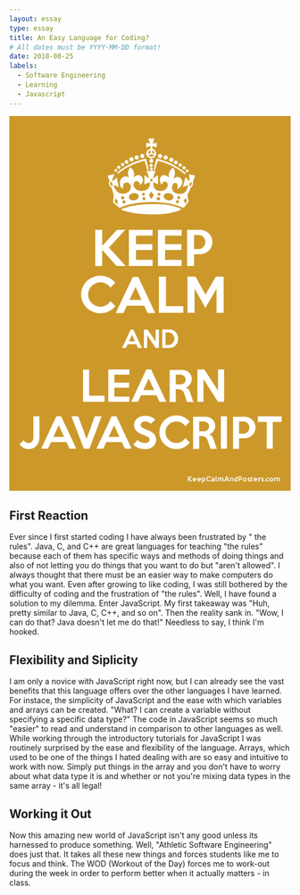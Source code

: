 ```yaml
---
layout: essay
type: essay
title: An Easy Language for Coding?
# All dates must be YYYY-MM-DD format!
date: 2018-08-25
labels:
  - Software Engineering
  - Learning
  - Javascript
---
```


<img class="ui tiny right spaced image" src="../images/javascript.png">

## First Reaction

Ever since I first started coding I have always been frustrated by " the rules". Java, C, and C++ are great languages for teaching "the rules" because each of them has specific ways and methods of doing things and also of not letting you do things that you want to do but "aren't allowed". I always thought that there must be an easier way to make computers do what you want. Even after growing to like coding, I was still bothered by the difficulty of coding and the frustration of "the rules". Well, I have found a solution to my dilemma. Enter JavaScript. My first takeaway was "Huh, pretty similar to Java, C, C++, and so on". Then the reality sank in. "Wow, I can do that? Java doesn't let me do that!" Needless to say, I think I'm hooked. 

## Flexibility and Siplicity

I am only a novice with JavaScript right now, but I can already see the vast benefits that this language offers over the other languages I have learned. For instace, the simplicity of JavaScript and the ease with which variables and arrays can be created. "What? I can create a variable without specifying a specific data type?" The code in JavaScript seems so much "easier" to read and understand in comparison to other languages as well. While working through the introductory tutorials for JavaScript I was routinely surprised by the ease and flexibility of the language. Arrays, which used to be one of the things I hated dealing with are so easy and intuitive to work with now. Simply put things in the array and you don't have to worry about what data type it is and whether or not you're mixing data types in the same array - it's all legal!

## Working it Out

Now this amazing new world of JavaScript isn't any good unless its harnessed to produce something. Well, "Athletic Software Engineering" does just that. It takes all these new things and forces students like me to focus and think. The WOD (Workout of the Day) forces me to work-out during the week in order to perform better when it actually matters - in class. 


